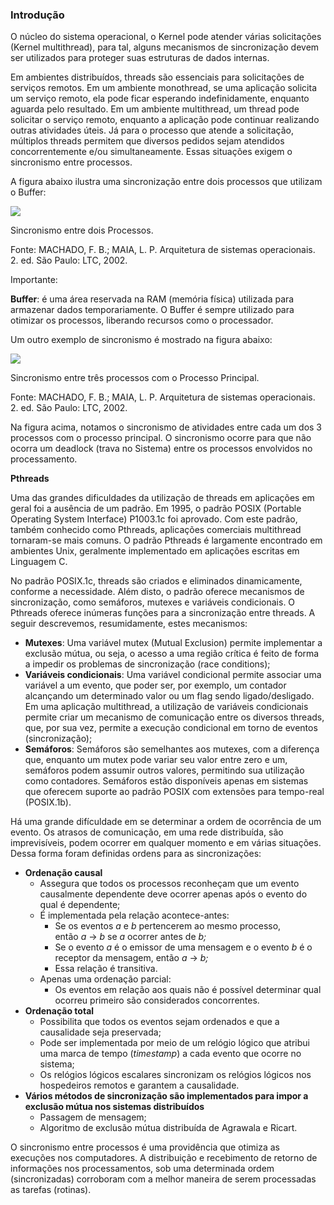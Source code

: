 ### Introdução

O núcleo do sistema operacional, o Kernel pode atender várias solicitações (Kernel multithread), para tal, alguns mecanismos de sincronização devem ser utilizados para proteger suas estruturas de dados internas.

Em ambientes distribuídos, threads são essenciais para solicitações de serviços remotos. Em um ambiente monothread, se uma aplicação solicita um serviço remoto, ela pode ficar esperando indefinidamente, enquanto aguarda pelo resultado. Em um ambiente multithread, um thread pode solicitar o serviço remoto, enquanto a aplicação pode continuar realizando outras atividades úteis. Já para o processo que atende a solicitação, múltiplos threads permitem que diversos pedidos sejam atendidos concorrentemente e/ou simultaneamente. Essas situações exigem o sincronismo entre processos.

A figura abaixo ilustra uma sincronização entre dois processos que utilizam o Buffer:

[![](https://img.uninove.br/static/0/0/0/0/0/0/0/3/0/1/2/301269/19086.png)](https://img.uninove.br/static/0/0/0/0/0/0/0/3/0/1/2/301269/19086.png)

Sincronismo entre dois Processos.

Fonte: MACHADO, F. B.; MAIA, L. P. Arquitetura de sistemas operacionais. 2. ed. São Paulo: LTC, 2002.

Importante:

**Buffer**: é uma área reservada na RAM (memória física) utilizada para armazenar dados temporariamente. O Buffer é sempre utilizado para otimizar os processos, liberando recursos como o processador.

Um outro exemplo de sincronismo é mostrado na figura abaixo:

[![](https://img.uninove.br/static/0/0/0/0/0/0/0/3/0/1/2/301289/19087.png)](https://img.uninove.br/static/0/0/0/0/0/0/0/3/0/1/2/301289/19087.png)

Sincronismo entre três processos com o Processo Principal.

Fonte: MACHADO, F. B.; MAIA, L. P. Arquitetura de sistemas operacionais. 2. ed. São Paulo: LTC, 2002.

Na figura acima, notamos o sincronismo de atividades entre cada um dos 3 processos com o processo principal. O sincronismo ocorre para que não ocorra um deadlock (trava no Sistema) entre os processos envolvidos no processamento.

**Pthreads**

Uma das grandes dificuldades da utilização de threads em aplicações em geral foi a ausência de um padrão. Em 1995, o padrão POSIX (Portable Operating System Interface) P1003.1c foi aprovado. Com este padrão, também conhecido como Pthreads, aplicações comerciais multithread tornaram-se mais comuns. O padrão Pthreads é largamente encontrado em ambientes Unix, geralmente implementado em aplicações escritas em Linguagem C.

No padrão POSIX.1c, threads são criados e eliminados dinamicamente, conforme a necessidade. Além disto, o padrão oferece mecanismos de sincronização, como semáforos, mutexes e variáveis condicionais. O Pthreads oferece inúmeras funções para a sincronização entre threads. A seguir descrevemos, resumidamente, estes mecanismos:

- **Mutexes**: Uma variável mutex (Mutual Exclusion) permite implementar a exclusão mútua, ou seja, o acesso a uma região crítica é feito de forma a impedir os problemas de sincronização (race conditions);
- **Variáveis condicionais**: Uma variável condicional permite associar uma variável a um evento, que poder ser, por exemplo, um contador alcançando um determinado valor ou um flag sendo ligado/desligado. Em uma aplicação multithread, a utilização de variáveis condicionais permite criar um mecanismo de comunicação entre os diversos threads, que, por sua vez, permite a execução condicional em torno de eventos (sincronização);
- **Semáforos**: Semáforos são semelhantes aos mutexes, com a diferença que, enquanto um mutex pode variar seu valor entre zero e um, semáforos podem assumir outros valores, permitindo sua utilização como contadores. Semáforos estão disponíveis apenas em sistemas que oferecem suporte ao padrão POSIX com extensões para tempo-real (POSIX.1b).

Há uma grande difículdade em se determinar a ordem de ocorrência de um evento. Os atrasos de comunicação, em uma rede distribuída, são imprevisíveis, podem ocorrer em qualquer momento e em várias situações. Dessa forma foram definidas ordens para as sincronizações:

- **Ordenação causal**
    - Assegura que todos os processos reconheçam que um evento causalmente dependente deve ocorrer apenas após o evento do qual é dependente;
    - É implementada pela relação acontece-antes:
        - Se os eventos _a_ e _b_ pertencerem ao mesmo processo, então _a_ → _b_ se _a_ ocorrer antes de _b;_
        - Se o evento _a_ é o emissor de uma mensagem e o evento _b_ é o receptor da mensagem, então _a_ → _b;_
        - Essa relação é transitiva.
    - Apenas uma ordenação parcial:
        - Os eventos em relação aos quais não é possível determinar qual ocorreu primeiro são considerados concorrentes.
- **Ordenação total**
    - Possibilita que todos os eventos sejam ordenados e que a causalidade seja preservada;
    - Pode ser implementada por meio de um relógio lógico que atribui uma marca de tempo (_timestamp_) a cada evento que ocorre no sistema;
    - Os relógios lógicos escalares sincronizam os relógios lógicos nos hospedeiros remotos e garantem a causalidade.
- **Vários métodos de sincronização são implementados para impor a exclusão mútua nos sistemas distribuídos**
    - Passagem de mensagem;
    - Algoritmo de exclusão mútua distribuída de Agrawala e Ricart.

O sincronismo entre processos é uma providência que otimiza as execuções nos computadores. A distribuição e recebimento de retorno de informações nos processamentos, sob uma determinada ordem (sincronizadas) corroboram com a melhor maneira de serem processadas as tarefas (rotinas).